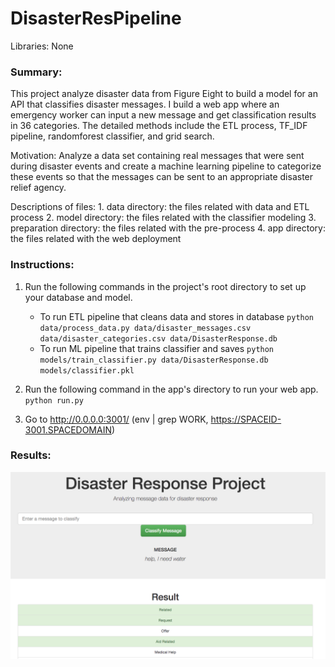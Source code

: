 # DisasterResPipeline

Libraries: None

### Summary:
This project analyze disaster data from Figure Eight to build a model for an API that classifies disaster messages.
I build a web app where an emergency worker can input a new message and get classification results in 36 categories.
The detailed methods include the ETL process, TF_IDF pipeline, randomforest classifier, and grid search.

Motivation: Analyze a data set containing real messages that were sent during disaster events and create a machine learning pipeline to categorize these events so that the messages can be sent to an appropriate disaster relief agency.

Descriptions of files:
    1. data directory: the files related with data and ETL process
    2. model directory: the files related with the classifier modeling
    3. preparation directory: the files related with the pre-process
    4. app directory: the files related with the web deployment

### Instructions:
1. Run the following commands in the project's root directory to set up your database and model.

    - To run ETL pipeline that cleans data and stores in database
        `python data/process_data.py data/disaster_messages.csv data/disaster_categories.csv data/DisasterResponse.db`
    - To run ML pipeline that trains classifier and saves
        `python models/train_classifier.py data/DisasterResponse.db models/classifier.pkl`

2. Run the following command in the app's directory to run your web app.
    `python run.py`

3. Go to http://0.0.0.0:3001/ (env | grep WORK, https://SPACEID-3001.SPACEDOMAIN)

### Results:
![Image of result](https://github.com/ShuangyuandData/DisasterResPipeline/blob/master/Result1.png)

